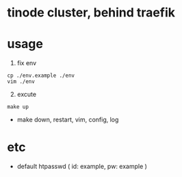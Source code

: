 # tinode cluster, behind traefik

# usage

1. fix env
```
cp ./env.example ./env
vim ./env
```

2. excute
```
make up
```

- make down, restart, vim, config, log

# etc
 - default htpasswd ( id: example, pw: example )
